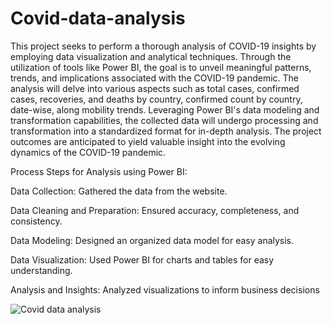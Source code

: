 # Covid-data-analysis

This project seeks to perform a thorough analysis of COVID-19 insights by employing data visualization and analytical techniques. Through the utilization of tools like Power BI, the goal is to unveil meaningful patterns, trends, and implications associated with the COVID-19 pandemic. The analysis will delve into various aspects such as total cases, confirmed cases, recoveries, and deaths by country, confirmed count by country, date-wise, along mobility trends. Leveraging Power BI's data modeling and transformation capabilities, the collected data will undergo processing and transformation into a standardized format for in-depth analysis. The project outcomes are anticipated to yield valuable insight into the evolving dynamics of the COVID-19 pandemic.

Process Steps for Analysis using Power BI:

Data Collection: Gathered the data from the website.

Data Cleaning and Preparation: Ensured accuracy, completeness, and consistency.

Data Modeling: Designed an organized data model for easy analysis.

Data Visualization: Used Power BI for charts and tables for easy understanding.

Analysis and Insights: Analyzed visualizations to inform business decisions

![Covid data analysis](https://github.com/githubPratima/Covid-data-analysis/assets/98135375/3de81373-5ef3-4230-9656-1ac68cb51863)
